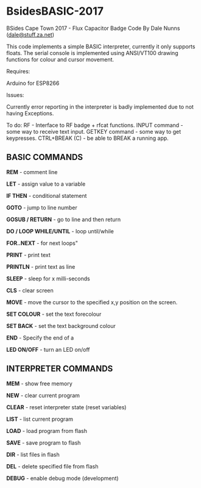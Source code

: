 # BsidesBASIC-2017
BSides Cape Town 2017 - Flux Capacitor Badge Code
By Dale Nunns (dale@stuff.za.net)
 
This code implements a simple BASIC interpreter, currently it only supports floats.
The serial console is implemented using ANSI/VT100 drawing functions for colour and cursor movement.

Requires:

Arduino for ESP8266 

Issues:

  Currently error reporting in the interpreter is badly implemented due to not having Exceptions.

To do:
  RF - Interface to RF badge + rfcat functions.
  INPUT command - some way to receive text input.
  GETKEY command - some way to get keypresses.
  CTRL+BREAK (C) - be able to BREAK a running app.

BASIC COMMANDS
---
**REM** - comment line

**LET** - assign value to a variable

**IF THEN** - conditional statement

**GOTO** - jump to line number

**GOSUB / RETURN** - go to line and then return

**DO / LOOP WHILE/UNTIL** - loop until/while

**FOR..NEXT** - for next loops"

**PRINT** - print text

**PRINTLN** - print text as line

**SLEEP** - sleep for x milli-seconds

**CLS** - clear screen

**MOVE** - move the cursor to the specified x,y position on the screen.

**SET COLOUR** - set the text forecolour

**SET BACK** - set the text background colour

**END** - Specify the end of a 

**LED ON/OFF** - turn an LED on/off 

INTERPRETER COMMANDS
---
**MEM** - show free memory

**NEW** - clear current program

**CLEAR** - reset interpreter state (reset variables)

**LIST** - list current program

**LOAD** - load program from flash

**SAVE** - save program to flash

**DIR** - list files in flash

**DEL** - delete specified file from flash

**DEBUG** - enable debug mode (development)
